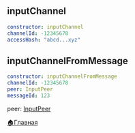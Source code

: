 

## inputChannel
```yaml 
constructor: inputChannel
channelId: -12345678
accessHash: "abcd...xyz"
```
## inputChannelFromMessage
```yaml 
constructor: inputChannelFromMessage
channelId: -12345678
peer: InputPeer
messageId: 123
```

peer: [InputPeer](/docs-test/_test/userbot/inputpeer)



[🏠Главная](/docs-test/_test/userbot)
  

